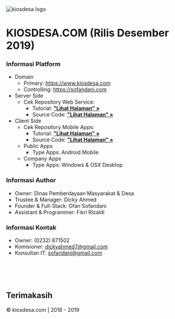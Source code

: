 ![kiosdesa logo](https://i.pinimg.com/564x/c4/17/ad/c417adcccc9ac7b572492ca2bdef46d1.jpg)

# KIOSDESA.COM (Rilis Desember 2019)

### Informasi Platform
- Domain
  - Primary: https://www.kiosdesa.com
  - Controlling: https://sofandani.com
- Server Side
  - Cek Repository Web Service:
    - Tutorial: **["Lihat Halaman" &raquo;](https://github.com/sofandani/api2/blob/master/README.md)**
    - Source Code: **["Lihat Halaman" &raquo;](https://github.com/sofandani/api2)**
- Client Side
  - Cek Repository Mobile Apps:
    - Tutorial: **["Lihat Halaman" &raquo;](https://github.com/sofandani/kiosdesa-mobile/blob/master/README.md)**
    - Source Code: **["Lihat Halaman" &raquo;](https://github.com/sofandani/kiosdesa-mobile)**
  - Public Apps
    - Type Apps: Android Mobile
  - Company Apps
    - Type Apps: Windows & OSX Desktop
    
### Informasi Author
- Owner: Dinas Pemberdayaan Masyarakat & Desa
- Trustee & Manager: Dicky Ahmed
- Founder & Full-Stack: Ofan Sofandani
- Assistant & Programmer: Fikri Rizaldi

### Informasi Kontak
- Owner: (0232) 871502
- Komisioner: [dickyahmed7@gmail.com](mailto:dickyahmed7@gmail.com)
- Konsultan IT: [sofandani@gmail.com](mailto:sofandani@gmail.com)

  
<br/>
<br/>
<br/>

## Terimakasih
&copy; kiosdesa.com | 2018 - 2019
